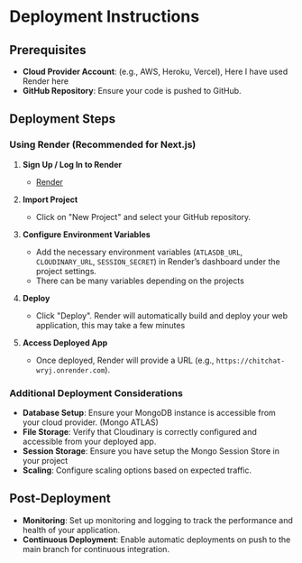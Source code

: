 # Deployment Instructions

## Prerequisites
- **Cloud Provider Account**: (e.g., AWS, Heroku, Vercel), Here I have used Render here
- **GitHub Repository**: Ensure your code is pushed to GitHub.

## Deployment Steps

### Using Render (Recommended for Next.js)
1. **Sign Up / Log In to Render**
   - [Render](https://render.com/)

2. **Import Project**
   - Click on "New Project" and select your GitHub repository.

3. **Configure Environment Variables**
   - Add the necessary environment variables (`ATLASDB_URL`, `CLOUDINARY_URL`, `SESSION_SECRET`) in Render’s dashboard under the project settings.
   - There can be many variables depending on the projects

4. **Deploy**
   - Click "Deploy". Render will automatically build and deploy your web application, this may take a few minutes

5. **Access Deployed App**
   - Once deployed, Render will provide a URL (e.g., `https://chitchat-wryj.onrender.com`).

### Additional Deployment Considerations
- **Database Setup**: Ensure your MongoDB instance is accessible from your cloud provider. (Mongo ATLAS)
- **File Storage**: Verify that Cloudinary is correctly configured and accessible from your deployed app.
- **Session Storage**: Ensure you have setup the Mongo Session Store in your project
- **Scaling**: Configure scaling options based on expected traffic.

## Post-Deployment
- **Monitoring**: Set up monitoring and logging to track the performance and health of your application.
- **Continuous Deployment**: Enable automatic deployments on push to the main branch for continuous integration.
